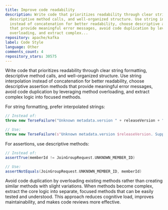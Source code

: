```yaml
---
title: Improve code readability
description: Write code that prioritizes readability through clear string formatting,
  descriptive method calls, and well-organized structure. Use string interpolation
  instead of concatenation for better readability, choose descriptive assertion methods
  that provide meaningful error messages, avoid code duplication by leveraging method
  overloading, and extract complex...
repository: apache/kafka
label: Code Style
language: Other
comments_count: 4
repository_stars: 30575
---
```


Write code that prioritizes readability through clear string formatting, descriptive method calls, and well-organized structure. Use string interpolation instead of concatenation for better readability, choose descriptive assertion methods that provide meaningful error messages, avoid code duplication by leveraging method overloading, and extract complex logic into focused methods.

For string formatting, prefer interpolated strings:
```scala
// Instead of:
throw new TerseFailure("Unknown metadata.version " + releaseVersion + ". Supported metadata.version are " + metadataVersionsToString(...))

// Use:
throw new TerseFailure(s"Unknown metadata.version $releaseVersion. Supported metadata.version are ${metadataVersionsToString(...)}")
```

For assertions, use descriptive methods:
```scala
// Instead of:
assertTrue(memberId != JoinGroupRequest.UNKNOWN_MEMBER_ID)

// Use:
assertNotEquals(JoinGroupRequest.UNKNOWN_MEMBER_ID, memberId)
```

Avoid code duplication by overloading existing methods rather than creating similar methods with slight variations. When methods become complex, extract the core logic into separate, focused methods that can be easily tested and understood. This approach reduces cognitive load, improves maintainability, and makes code reviews more effective.
